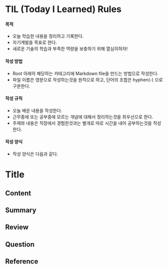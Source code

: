 # TIL (Today I Learned) Rules

#### 목적
* 오늘 학습한 내용을 정리하고 기록한다.
* 자기계발을 목표로 한다.
* 새로운 기술의 학습과 부족한 역량을 보충하기 위해 열심히하자!  

#### 작성 방법
* Root 아래의 해당하는 카테고리에 Markdown file을 만드는 방법으로 작성한다.
* 파일 이름은 영문으로 작성하는것을 원칙으로 하고, 단어의 조합은 hyphen(-) 으로 구분한다.

#### 작성 규칙
* 오늘 배운 내용을 작성한다. 
* 근무중에 또는 공부중에 모르는 개념에 대해서 정리하는것을 최우선으로 한다.
* 주제와 내용은 직장에서 경험한것과는 별개로 따로 시간을 내어 공부하는것을 작성한다. 

#### 작성 양식
* 작성 양식은 다음과 같다.

# Title

## Content

## Summary

## Review

## Question

## Reference
